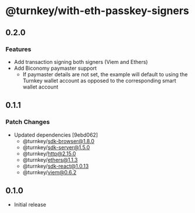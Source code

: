 # @turnkey/with-eth-passkey-signers

## 0.2.0

### Features

- Add transaction signing both signers (Viem and Ethers)
- Add Biconomy paymaster support
  - If paymaster details are not set, the example will default to using the Turnkey wallet account as opposed to the corresponding smart wallet account

## 0.1.1

### Patch Changes

- Updated dependencies [9ebd062]
  - @turnkey/sdk-browser@1.8.0
  - @turnkey/sdk-server@1.5.0
  - @turnkey/http@2.15.0
  - @turnkey/ethers@1.1.3
  - @turnkey/sdk-react@1.0.13
  - @turnkey/viem@0.6.2

## 0.1.0

- Initial release
